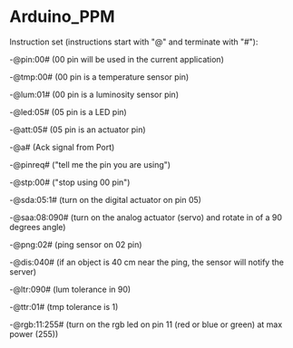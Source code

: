 # Arduino_PPM


Instruction set (instructions start with "@" and terminate with "#"):

-@pin:00#   (00 pin will be used in the current application)

-@tmp:00#  (00 pin is a temperature sensor pin)

-@lum:01# (00 pin is a luminosity sensor pin)

-@led:05# (05 pin is a LED pin)

-@att:05# (05 pin is an actuator pin)

-@a#  (Ack signal from Port)

-@pinreq# ("tell me the pin you are using")

-@stp:00#  ("stop using 00 pin")

-@sda:05:1# (turn on the digital actuator on pin 05)

-@saa:08:090# (turn on the analog actuator (servo) and rotate in of a 90 degrees angle)

-@png:02# (ping sensor on 02 pin)

-@dis:040# (if an object is 40 cm near the ping, the sensor will notify the server)

-@ltr:090# (lum tolerance in 90)

-@ttr:01# (tmp tolerance is 1)

-@rgb:11:255# (turn on the rgb led on pin 11 (red or blue or green) at max power (255))


